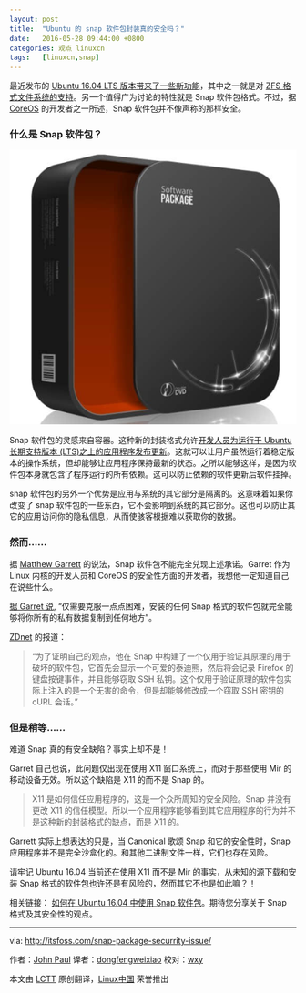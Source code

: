 ```yaml
---
layout: post
title:	"Ubuntu 的 snap 软件包封装真的安全吗？"
date:	2016-05-28 09:44:00 +0800 
categories:	观点 linuxcn 
tags:	[linuxcn,snap]
---
```



最近发布的 [Ubuntu 16.04 LTS 版本带来了一些新功能](http://itsfoss.com/features-ubuntu-1604/)，其中之一就是对 [ZFS 格式文件系统的支持](http://itsfoss.com/oracle-canonical-lawsuit/)。另一个值得广为讨论的特性就是 Snap 软件包格式。不过，据 [CoreOS](https://en.wikipedia.org/wiki/CoreOS) 的开发者之一所述，Snap 软件包并不像声称的那样安全。


### 什么是 Snap 软件包？


![](/Asserts/Images/album/201605/27/224914wnuyjwu11urdnssy.jpg)


Snap 软件包的灵感来自容器。这种新的封装格式允许[开发人员为运行于 Ubuntu 长期支持版本 (LTS)之上的应用程序发布更新](https://insights.ubuntu.com/2016/04/13/snaps-for-classic-ubuntu/)。这就可以让用户虽然运行着稳定版本的操作系统，但却能够让应用程序保持最新的状态。之所以能够这样，是因为软件包本身就包含了程序运行的所有依赖。这可以防止依赖的软件更新后软件挂掉。


snap 软件包的另外一个优势是应用与系统的其它部分是隔离的。这意味着如果你改变了 snap 软件包的一些东西，它不会影响到系统的其它部分。这也可以防止其它的应用访问你的隐私信息，从而使骇客根据难以获取你的数据。


### 然而……


据 [Matthew Garrett](https://mjg59.dreamwidth.org/l) 的说法，Snap 软件包不能完全兑现上述承诺。Garret 作为 Linux 内核的开发人员和 CoreOS 的安全性方面的开发者，我想他一定知道自己在说些什么。


[据 Garret 说](https://mjg59.dreamwidth.org/42320.html), “仅需要克服一点点困难，安装的任何 Snap 格式的软件包就完全能够将你所有的私有数据复制到任何地方”。


[ZDnet](http://www.zdnet.com/article/linux-expert-matthew-garrett-ubuntu-16-04s-new-snap-format-is-a-security-risk/) 的报道：



> 
> “为了证明自己的观点，他在 Snap 中构建了一个仅用于验证其原理的用于破坏的软件包，它首先会显示一个可爱的泰迪熊，然后将会记录 Firefox 的键盘按键事件，并且能够窃取 SSH 私钥。这个仅用于验证原理的软件包实际上注入的是一个无害的命令，但是却能够修改成一个窃取 SSH 密钥的 cURL 会话。”
> 
> 
> 


### 但是稍等……


难道 Snap 真的有安全缺陷？事实上却不是！


Garret 自己也说，此问题仅出现在使用 X11 窗口系统上，而对于那些使用 Mir 的移动设备无效。所以这个缺陷是 X11 的而不是 Snap 的。



> 
> X11 是如何信任应用程序的，这是一个众所周知的安全风险。Snap 并没有更改 X11 的信任模型。所以一个应用程序能够看到其它应用程序的行为并不是这种新的封装格式的缺点，而是 X11 的。
> 
> 
> 


Garrett 实际上想表达的只是，当 Canonical 歌颂 Snap 和它的安全性时，Snap 应用程序并不是完全沙盒化的。和其他二进制文件一样，它们也存在风险。


请牢记 Ubuntu 16.04 当前还在使用 X11 而不是 Mir 的事实，从未知的源下载和安装 Snap 格式的软件包也许还是有风险的，然而其它不也是如此嘛？！


相关链接： [如何在 Ubuntu 16.04 中使用 Snap 软件包](http://itsfoss.com/use-snap-packages-ubuntu-16-04/)。期待您分享关于 Snap 格式及其安全性的观点。




---


via: <http://itsfoss.com/snap-package-securrity-issue/> 


作者：[John Paul](http://itsfoss.com/author/john/) 译者：[dongfengweixiao](https://github.com/dongfengweixiao) 校对：[wxy](https://github.com/wxy)


本文由 [LCTT](https://github.com/LCTT/TranslateProject) 原创翻译，[Linux中国](https://linux.cn/) 荣誉推出
